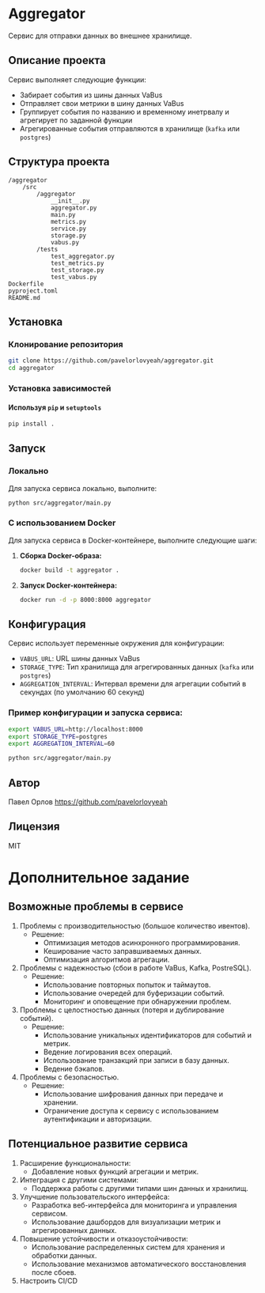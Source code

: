 # Aggregator
Сервис для отправки данных во внешнее хранилище.

## Описание проекта
Сервис выполняет следующие функции:
- Забирает события из шины данных VaBus
- Отправляет свои метрики в шину данных VaBus
- Группирует события по названию и временному инетрвалу и агрегирует по заданной функции
- Агрегированные события отправляются в хранилище (`kafka` или `postgres`)

## Структура проекта
```
/aggregator
    /src
        /aggregator
            __init__.py
            aggregator.py
            main.py
            metrics.py
            service.py
            storage.py
            vabus.py
        /tests
            test_aggregator.py
            test_metrics.py
            test_storage.py
            test_vabus.py
Dockerfile
pyproject.toml
README.md
```

## Установка
### Клонирование репозитория
```bash
git clone https://github.com/pavelorlovyeah/aggregator.git
cd aggregator
```

### Установка зависимостей
#### Используя `pip` и `setuptools`
```bash
pip install .
```

## Запуск
### Локально
Для запуска сервиса локально, выполните:
```bash
python src/aggregator/main.py
```

### С использованием Docker
Для запуска сервиса в Docker-контейнере, выполните следующие шаги:

1. **Сборка Docker-образа:**
   ```bash
   docker build -t aggregator .
   ```

2. **Запуск Docker-контейнера:**
   ```bash
   docker run -d -p 8000:8000 aggregator
   ```

## Конфигурация
Сервис использует переменные окружения для конфигурации:
- `VABUS_URL`: URL шины данных VaBus
- `STORAGE_TYPE`: Тип хранилища для агрегированных данных (`kafka` или `postgres`)
- `AGGREGATION_INTERVAL`: Интервал времени для агрегации событий в секундах (по умолчанию 60 секунд)
### Пример конфигурации и запуска сервиса:
```bash
export VABUS_URL=http://localhost:8000
export STORAGE_TYPE=postgres
export AGGREGATION_INTERVAL=60

python src/aggregator/main.py
```

## Автор
Павел Орлов https://github.com/pavelorlovyeah

## Лицензия
MIT

# Дополнительное задание
## Возможные проблемы в сервисе
1. Проблемы с производительностью (большое количество ивентов).
    -  Решение:
        - Оптимизация методов асинхронного программирования.
        - Кеширование часто заправшиваемых данных.
        - Оптимизация алгоритмов агрегации.
2. Проблемы с надежностью (сбои в работе VaBus, Kafka, PostreSQL).
    -  Решение:
        - Использование повторных попыток и таймаутов.
        - Использование очередей для буферизации событий.
        - Мониторинг и оповещение при обнаружении проблем.
3. Проблемы с целостностью данных (потеря и дублирование событий).
    -  Решение:
        - Использование уникальных идентификаторов для событий и метрик.
        - Ведение логирования всех операций.
        - Использование транзакций при записи в базу данных.
        - Ведение бэкапов.
4. Проблемы с безопасностью.
    -  Решение:
        - Использование шифрования данных при передаче и хранении.
        - Ограничение доступа к сервису с использованием аутентификации и авторизации.

## Потенциальное развитие сервиса
1. Расширение функциональности:
    - Добавление новых функций агрегации и метрик.
2. Интеграция с другими системами:
   - Поддержка работы с другими типами шин данных и хранилищ.
3. Улучшение пользовательского интерфейса:
   - Разработка веб-интерфейса для мониторинга и управления сервисом.
   - Использование дашбордов для визуализации метрик и агрегированных данных.
4. Повышение устойчивости и отказоустойчивости:
   - Использование распределенных систем для хранения и обработки данных.
   - Использование механизмов автоматического восстановления после сбоев.
5. Настроить CI/CD
